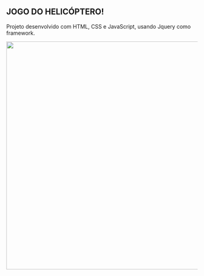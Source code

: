 ## JOGO DO HELICÓPTERO!

Projeto desenvolvido com HTML, CSS e JavaScript, usando Jquery como framework.


<div align="center">
  <img width="600px" src="https://user-images.githubusercontent.com/99558382/165420363-ef25c46f-2271-481e-a240-bff38f9e9db3.JPG"/>

<div align="left">

</div>
